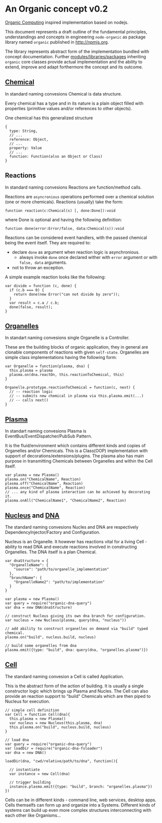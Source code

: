 # An Organic concept v0.2

[Organic Computing](en.wikipedia.org/wiki/Organic_computing) inspired implementation based on nodejs.

This document represents a draft outline of the fundamental principles, understandings and concepts in engineering `node-organic` as package library named `organic` published in http://npmjs.org.

The library represents abstract form of the implementation bundled with concept documentation. 
Further [modules/libraries/packages](http://node-organic.com/#/modules) inheriting `organic` core classes provide actual implementation and the ability to extend, improve and adapt forthermore the concept and its outcome.

## [Chemical](./Chemical.md)

In standard naming convesions Chemical is data structure.

Every chemical has a type and in its nature is a plain object filled with properties (primitive values and/or references to other objects). 

One chemical has this generalized structure

    {
      type: String,
      // ...
      reference: Object,
      // ...
      property: Value
      // ...
      function: Function(also an Object or Class)
    }

## Reactions

In standard naming convesions Reactions are function/method calls.

Reactions are `asyncronious` operations performed over a chemical solution (one or more chemicals). Reactions (usually) take the form:
    
    function reaction(c:Chemical(s) [, done:Done]):void
    
where Done is optional and having the following definition:
    
    function done(error:Error/false, data:Chemical(s)):void
    
Reactions can be considered event handlers, with the passed chemical being the event itself. They are required to:

   * declare `done` as argument when reaction logic is asynchronious.
     * always invoke `done` once declared wither with `error` argument or with `false, data` arguments.
   * not to throw an exception.

A simple example reaction looks like the following:

    var divide = function (c, done) {
      if (c.b === 0) {
        return done(new Error("can not divide by zero"));
      }
      var result = c.a / c.b;
      done(false, result);
    }

## [Organelles](./Organel.md)

In standart naming convesions single Organelle is a Controller.

These are the building blocks of organic application, they in general are clonable components of reactions with given `self-state`. Organelles are simple class implementations having the following form:

    var Organelle = function(plasma, dna) {
      this.plasma = plasma
      plasma.on(dna.reactOn, this.reactionToChemical, this)
    }

    Organelle.prototype.reactionToChemical = function(c, next) {
      // -- reaction logic
      // -- submits new chemical in plasma via this.plasma.emit(...) 
      // -- calls next()
    }

## [Plasma](./Plasma.md)

In standart naming convesions Plasma is EventBus/EventDispatcher/PubSub Pattern.

It is the fluid/environment which contains different kinds and copies of Organelles and/or Chemicals. This is a Class(OOP) implementation with support of decorations/extensions/plugins. The plasma also has main purpose in transmitting Chemicals between Organelles and within the Cell itself.

    var plasma = new Plasma()
    plasma.on("ChemicalName", Reaction)
    plasma.off("ChemicalName", Reaction)
    plasma.once("ChemicalName", Reaction)
    // ... any kind of plasma interaction can be achieved by decorating it.
    plasma.onAll("ChemicalName1", "ChemicalName2", Reaction)

## [Nucleus](./Nucleus.md) and [DNA](./DNA.md)

The standard naming convesions Nucles and DNA are respectively DependencyInjector/Factory and Configuration.

Nucleus is an Organelle. It however has reactions vital for a living Cell - ability to read DNA and execute reactions involved in constructing Organelles. The DNA itself is a plan Chemical.

    var dnaStructure = {
      "OrganelleName": {
        "source": "path/to/organelle_implementation"
      },
      "branchName": {
        "OrganelleName2": "path/to/implementation"
      }
    }
    
    var plasma = new Plasma()
    var query = require("organic-dna-query")
    var dna = new DNA(dnaStructure)

    // construct Nucleus giving its own dna branch for configuration.
    var nucleus = new Nucleus(plasma, query(dna, "nucleus"))

    // add ability to construct organelles on demand via "build" typed chemical.
    plasma.on("build", nucleus.build, nucleus) 

    // build some organelles from dna
    plasma.emit({type: "build", dna: query(dna, "organelles.plasma")})

## [Cell](./Cell.md)

The standard naming convesion a Cell is called Application.

This is the abstract form of the action of building. It is usually a single constructor logic which brings up Plasma and Nucles. The Cell can also provide an reaction support to "build" Chemicals which are then piped to Nucleus for execution.

    // simple cell definition
    var Cell = function Cell(dna){
      this.plasma = new Plasma()
      var nucleus = new Nucleus(this.plasma, dna)
      this.plasma.on("build", nucleus.build, nucleus)
    }

    // load dna
    var query = require("organic-dna-query")
    var loadDir = require("organic-dna-fsloader")
    var dna = new DNA()

    loadDir(dna, "cwd/relative/path/to/dna", function(){

      // instantiate 
      var instance = new Cell(dna)

      // trigger building
      instance.plasma.emit({type: "build", branch: "organelles.plasma"})
    })
    

Cells can be in different kinds - command line, web services, desktop apps. 
Cells themselfs can form up and organize into a Systems. 
Different kinds of systems can build up even more complex structures interconnecting with each other like Organisms...